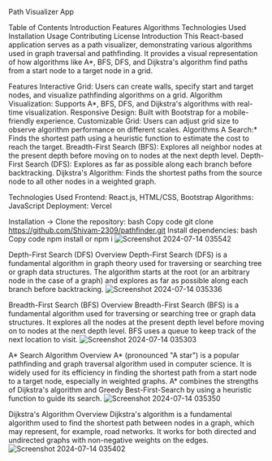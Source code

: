 ﻿Path Visualizer App

Table of Contents
Introduction
Features
Algorithms
Technologies Used
Installation
Usage
Contributing
License
Introduction
This React-based application serves as a path visualizer, demonstrating various algorithms used in graph traversal and pathfinding. It provides a visual representation of how algorithms like A*, BFS, DFS, and Dijkstra's algorithm find paths from a start node to a target node in a grid.

Features
Interactive Grid: Users can create walls, specify start and target nodes, and visualize pathfinding algorithms on a grid.
Algorithm Visualization: Supports A*, BFS, DFS, and Dijkstra's algorithms with real-time visualization.
Responsive Design: Built with Bootstrap for a mobile-friendly experience.
Customizable Grid: Users can adjust grid size to observe algorithm performance on different scales.
Algorithms
A Search:* Finds the shortest path using a heuristic function to estimate the cost to reach the target.
Breadth-First Search (BFS): Explores all neighbor nodes at the present depth before moving on to nodes at the next depth level.
Depth-First Search (DFS): Explores as far as possible along each branch before backtracking.
Dijkstra's Algorithm: Finds the shortest paths from the source node to all other nodes in a weighted graph.


Technologies Used
Frontend: React.js, HTML/CSS, Bootstrap
Algorithms: JavaScript
Deployment: Vercel

Installation ->
Clone the repository:
bash
Copy code
git clone https://github.com/Shivam-2309/pathfinder.git
Install dependencies:
bash
Copy code
npm install or npm i
![Screenshot 2024-07-14 035542](https://github.com/user-attachments/assets/6b7d9883-9522-46a5-81fd-75adbdafeff9)

Depth-First Search (DFS)
Overview
Depth-First Search (DFS) is a fundamental algorithm in graph theory used for traversing or searching tree or graph data structures. The algorithm starts at the root (or an arbitrary node in the case of a graph) and explores as far as possible along each branch before backtracking.
![Screenshot 2024-07-14 035336](https://github.com/user-attachments/assets/fa808c1c-7010-4473-8425-8c4202c62ea5)

Breadth-First Search (BFS)
Overview
Breadth-First Search (BFS) is a fundamental algorithm used for traversing or searching tree or graph data structures. It explores all the nodes at the present depth level before moving on to nodes at the next depth level. BFS uses a queue to keep track of the next location to visit.
![Screenshot 2024-07-14 035303](https://github.com/user-attachments/assets/e448266d-daac-49eb-895d-dfd68d5ba65c)

A* Search Algorithm
Overview
A* (pronounced "A star") is a popular pathfinding and graph traversal algorithm used in computer science. It is widely used for its efficiency in finding the shortest path from a start node to a target node, especially in weighted graphs. A* combines the strengths of Dijkstra's algorithm and Greedy Best-First-Search by using a heuristic function to guide its search.
![Screenshot 2024-07-14 035350](https://github.com/user-attachments/assets/42583a3b-27cd-49f2-b61e-4c2128df3e73)

Dijkstra's Algorithm
Overview
Dijkstra's algorithm is a fundamental algorithm used to find the shortest path between nodes in a graph, which may represent, for example, road networks. It works for both directed and undirected graphs with non-negative weights on the edges.
![Screenshot 2024-07-14 035402](https://github.com/user-attachments/assets/b583b862-3ec2-4fde-8bad-f96c89c220ba)

